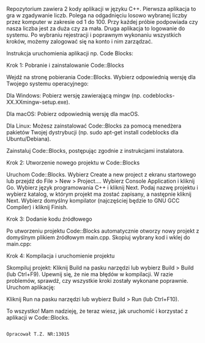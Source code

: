 Repozytorium zawiera 2 kody aplikacji w języku C++.
Pierwsza aplikacja to gra w zgadywanie liczb. Polega na odgadnięciu losowo wybranej liczby przez komputer w zakresie od 1 do 100. Przy każdej próbie podpowiada czy nasza liczba jest za duża czy za mała. 
Druga aplikacja to logowanie do systemu. Po wybraniu rejestracji i poprawnym wykonaniu wszystkich kroków, możemy zalogować się na konto i nim zarządzać.

Instrukcja uruchomienia aplikacji np. Code Blocks:

Krok 1: 
Pobranie i zainstalowanie Code::Blocks

Wejdź na stronę pobierania Code::Blocks.
Wybierz odpowiednią wersję dla Twojego systemu operacyjnego:

Dla Windows: Pobierz wersję zawierającą mingw (np. codeblocks-XX.XXmingw-setup.exe).

Dla macOS: Pobierz odpowiednią wersję dla macOS.

Dla Linux: Możesz zainstalować Code::Blocks za pomocą menedżera pakietów Twojej dystrybucji (np. sudo apt-get install codeblocks dla Ubuntu/Debiana).

Zainstaluj Code::Blocks, postępując zgodnie z instrukcjami instalatora.

Krok 2: 
Utworzenie nowego projektu w Code::Blocks

Uruchom Code::Blocks.
Wybierz Create a new project z ekranu startowego lub przejdź do File > New > Project....
Wybierz Console Application i kliknij Go.
Wybierz język programowania C++ i kliknij Next.
Podaj nazwę projektu i wybierz katalog, w którym projekt ma zostać zapisany, a następnie kliknij Next.
Wybierz domyślny kompilator (najczęściej będzie to GNU GCC Compiler) i kliknij Finish.

Krok 3:
Dodanie kodu źródłowego

Po utworzeniu projektu Code::Blocks automatycznie otworzy nowy projekt z domyślnym plikiem źródłowym main.cpp.
Skopiuj wybrany kod  i wklej do main.cpp:

Krok 4:
Kompilacja i uruchomienie projektu

Skompiluj projekt:
Kliknij Build na pasku narzędzi lub wybierz Build > Build (lub Ctrl+F9).
Upewnij się, że nie ma błędów w kompilacji. W razie problemów, sprawdź, czy wszystkie kroki zostały wykonane poprawnie.
Uruchom aplikację:

Kliknij Run na pasku narzędzi lub wybierz Build > Run (lub Ctrl+F10).

To wszystko! Mam nadzieję, że teraz wiesz, jak uruchomić i korzystać z aplikacji w Code::Blocks.

                                                                                 Opracował T.Z. NR:13015
